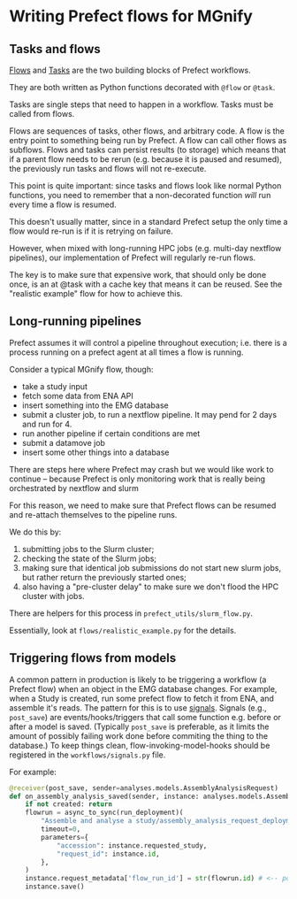 # Writing Prefect flows for MGnify

## Tasks and flows
[Flows](https://docs.prefect.io/latest/concepts/flows/) and [Tasks](https://docs.prefect.io/latest/concepts/tasks/) are the two building blocks of Prefect workflows.

They are both written as Python functions decorated with `@flow` or `@task`.

Tasks are single steps that need to happen in a workflow. Tasks must be called from flows.

Flows are sequences of tasks, other flows, and arbitrary code.
A flow is the entry point to something being run by Prefect.
A flow can call other flows as subflows.
Flows and tasks can persist results (to storage) which means that if a parent flow needs to be rerun (e.g. because it is paused and resumed), the previously run tasks and flows will not re-execute.

This point is quite important: since tasks and flows look like normal Python functions, you need to remember that a non-decorated function *will* run every time a flow is resumed.

This doesn't usually matter, since in a standard Prefect setup the only time a flow would re-run is if it is retrying on failure.

However, when mixed with long-running HPC jobs (e.g. multi-day nextflow pipelines), our implementation of Prefect will regularly re-run flows.

The key is to make sure that expensive work, that should only be done once, is an at @task with a cache key that means it can be reused.
See the "realistic example" flow for how to achieve this.

## Long-running pipelines
Prefect assumes it will control a pipeline throughout execution; i.e. there is a process running on a prefect agent at all times a flow is running.

Consider a typical MGnify flow, though:
* take a study input
* fetch some data from ENA API
* insert something into the EMG database
* submit a cluster job, to run a nextflow pipeline. It may pend for 2 days and run for 4.
* run another pipeline if certain conditions are met
* submit a datamove job
* insert some other things into a database

There are steps here where Prefect may crash but we would like work to continue – because Prefect is only monitoring work that is really being orchestrated by nextflow and slurm

For this reason, we need to make sure that Prefect flows can be resumed and re-attach themselves to the pipeline runs.

We do this by:
1. submitting jobs to the Slurm cluster;
2. checking the state of the Slurm jobs;
3. making sure that identical job submissions do not start new slurm jobs, but rather return the previously started ones;
4. also having a "pre-cluster delay" to make sure we don't flood the HPC cluster with jobs.

There are helpers for this process in `prefect_utils/slurm_flow.py`.

Essentially, look at `flows/realistic_example.py` for the details.


## Triggering flows from models
A common pattern in production is likely to be triggering a workflow (a Prefect flow) when an object in the EMG
database changes.
For example, when a Study is created, run some prefect flow to fetch it from ENA, and assemble it's reads.
The pattern for this is to use [signals](https://docs.djangoproject.com/en/5.0/topics/signals/).
Signals (e.g., `post_save`) are events/hooks/triggers that call some function e.g. before or after a model is saved.
(Typically `post_save` is preferable, as it limits the amount of possibly failing work done before commiting the thing to the database.)
To keep things clean, flow-invoking-model-hooks should be registered in the `workflows/signals.py` file.

For example:
```python
@receiver(post_save, sender=analyses.models.AssemblyAnalysisRequest)
def on_assembly_analysis_saved(sender, instance: analyses.models.AssemblyAnalysisRequest, created, **kwargs):
    if not created: return
    flowrun = async_to_sync(run_deployment)(
        "Assemble and analyse a study/assembly_analysis_request_deployment", # <-- naming here is NOT arbitrary
        timeout=0,
        parameters={
            "accession": instance.requested_study,
            "request_id": instance.id,
        },
    )
    instance.request_metadata['flow_run_id'] = str(flowrun.id) # <-- potentially useful to save this for admin purposes
    instance.save()
```
